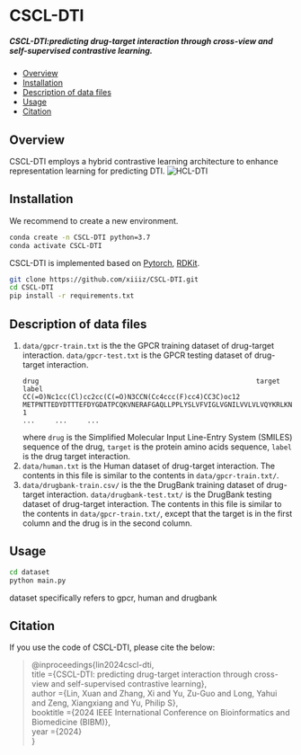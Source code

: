 # CSCL-DTI
##### CSCL-DTI:predicting drug-target interaction through cross-view and self-supervised contrastive learning.
  - [Overview](#overview)
  - [Installation](#installation)
  - [Description of data files](#description-of-data-files)
  - [Usage](#Usage)
  - [Citation](#citation)
## Overview
CSCL-DTI employs a hybrid contrastive learning architecture to enhance representation learning for predicting DTI.
![HCL-DTI](https://github.com/xiiiz/HCL-DTI/assets/105473770/79776a68-9e1c-4b0c-bbc3-7a8ea358f15c)

## Installation
We recommend to create a new environment.

```bash
conda create -n CSCL-DTI python=3.7
conda activate CSCL-DTI
```
CSCL-DTI is implemented based on [Pytorch](https://pytorch.org/), [RDKit](http://www.rdkit.org/docs/Install.html#how-to-install-rdkit-with-conda).
```bash
git clone https://github.com/xiiiz/CSCL-DTI.git 
cd CSCL-DTI
pip install -r requirements.txt
```

## Description of data files
1. `data/gpcr-train.txt` is the the GPCR training dataset of drug-target interaction. `data/gpcr-test.txt` is the GPCR testing dataset of drug-target interaction.
    ```
    drug	                                                  target	label	   
    CC(=O)Nc1cc(Cl)cc2cc(C(=O)N3CCN(Cc4ccc(F)cc4)CC3C)oc12	METPNTTEDYDTTTEFDYGDATPCQKVNERAFGAQLLPPLYSLVFVIGLVGNILVVLVLVQYKRLKNMTSIYLLNLAISDLLFLFTLPFWIDYKLKDDWVFGDAMCKILSGFYYTGLYSEIFFIILLTIDRYLAIVHAVFALRARTVTFGVITSIIIWALAILASMPGLYFSKTQWEFTHHTCSLHFPHESLREWKLFQALKLNLFGLVLPLLVMIICYTGIIKILLRRPNEKKSKAVRLIFVIMIIFFLFWTPYNLTILISVFQDFLFTHECEQSRHLDLAVQVTEVIAYTHCCVNPVIYAFVGERFRKYLRQLFHRRVAVHLVKWLPFLSVDRLERVSSTSPSTGEHELSAGF 1
    ...     ...     ...   
    ```
    where `drug` is the Simplified Molecular Input Line-Entry System (SMILES) sequence of the drug, `target` is the protein amino acids sequence, `label` is the drug target interaction.
2. `data/human.txt` is the Human dataset of drug-target interaction. The contents in this file is similar to the contents in `data/gpcr-train.txt/`.
3. `data/drugbank-train.csv/` is the the DrugBank training dataset of drug-target interaction. `data/drugbank-test.txt/` is the DrugBank testing dataset of drug-target interaction. The contents in this file is similar to the contents in `data/gpcr-train.txt/`, except that the target is in the first column and the drug is in the second column.

## Usage

```bash
cd dataset
python main.py
```
dataset specifically refers to gpcr, human and drugbank


## Citation

If you use the code of CSCL-DTI, please cite the below:

> @inproceedings{lin2024cscl-dti,  
title ={CSCL-DTI: predicting drug-target interaction through cross-view and self-supervised contrastive learning},  
author ={Lin, Xuan and Zhang, Xi and Yu, Zu-Guo and Long, Yahui and Zeng, Xiangxiang and Yu, Philip S},  
booktitle ={2024 IEEE International Conference on Bioinformatics and Biomedicine (BIBM)},  
year ={2024}  
}
